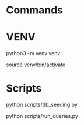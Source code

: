 # Commands

# VENV

python3 -m venv venv

source venv/bin/activate


# Scripts

python scripts/db_seeding.py

python scripts/run_queries.py
